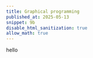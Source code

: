 ```yaml
---
title: Graphical programming
published_at: 2025-05-13
snippet: 9b 
disable_html_sanitization: true
allow_math: true
---
```


hello
